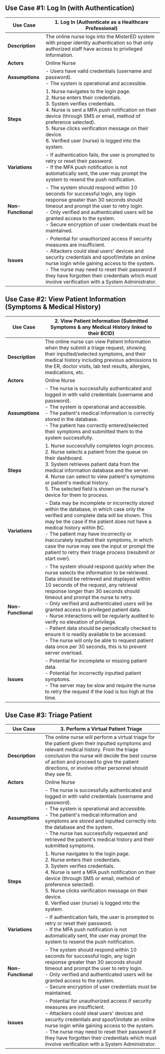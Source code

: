 ## Use Case #1: Log In (with Authentication)

| **Use Case**    | 1. Log In (Authenticate as a Healthcare Professional) |
| --- | --- |
| **Description** | The online nurse logs into the MisterED system with proper identity authentication so that only authorized staff have access to privileged information. |
| **Actors**      | Online Nurse |
| **Assumptions** | - Users have valid credentials (username and password).<br> - The system is operational and accessible. |
| **Steps**       | 1. Nurse navigates to the login page.<br>2. Nurse enters their credentials.<br>3. System verifies credentials.<br>4. Nurse is sent a MFA push notification on their device (through SMS or email, method of preference selected).<br>5. Nurse clicks verification message on their device.<br>6. Verified user (nurse) is logged into the system. |
| **Variations**  | - If authentication fails, the user is prompted to retry or reset their password.<br> - If the MFA push notification is not automatically sent, the user may prompt the system to resend the push notification. |
| **Non-Functional** | - The system should respond within 10 seconds for successful login, any login response greater than 30 seconds should timeout and prompt the user to retry login.<br> - Only verified and authenticated users will be granted access to the system.<br> - Secure encryption of user credentials must be maintained. |
| **Issues**      | - Potential for unauthorized access if security measures are insufficient.<br> - Attackers could steal users' devices and security credentials and spoof/imitate an online nurse login while gaining access to the system.<br> - The nurse may need to reset their password if they have forgotten their credentials which must involve verification with a System Administrator. |

## Use Case #2: View Patient Information (Symptoms & Medical History)

| **Use Case**    | 2. View Patient Information (Submitted Symptoms & any Medical History linked to their BCID) |
| --- | --- |
| **Description** | The online nurse can view Patient Information when they submit a triage request, showing their inputted/selected symptoms, and their medical history including previous admissions to the ER, doctor visits, lab test results, allergies, medications, etc. |
| **Actors**      | Online Nurse |
| **Assumptions** | - The nurse is successfully authenticated and logged in with valid credentials (username and password).<br> - The system is operational and accessible.<br> - The patient's medical information is correctly stored in the database.<br> - The patient has correctly entered/selected their symptoms and submitted them to the system successfully. |
| **Steps**       | 1. Nurse successfully completes login process.<br>2. Nurse selects a patient from the queue on their dashboard.<br>3. System retrieves patient data from the medical information database and the server.<br>4. Nurse can select to view patient's symptoms or patient's medical history.<br>5. The selected field is shown on the nurse's device for them to process. |
| **Variations**  | - Data may be incomplete or incorrectly stored within the database, in which case only the verified and complete data will be shown. This may be the case if the patient does not have a medical history within BC.<br> - The patient may have incorrectly or inaccurately inputted their symptoms, in which case the nurse may see the input or prompt the patient to retry their triage process (resubmit or start over). |
| **Non-Functional** | - The system should respond quickly when the nurse selects the information to be retrieved. Data should be retrieved and displayed within 10 seconds of the request, any retrieval response longer than 30 seconds should timeout and prompt the nurse to retry.<br> - Only verified and authenticated users will be granted access to privileged patient data.<br> - Nurse interactions will be regularly audited to verify no elevation of privilege.<br> - Patient data should be periodically checked to ensure it is readily available to be accessed.<br> - The nurse will only be able to request patient data once per 30 seconds, this is to prevent server overload. |
| **Issues**      | - Potential for incomplete or missing patient data.<br> - Potential for incorrectly inputted patient symptoms.<br> - The server may be slow and require the nurse to retry the request if the load is too high at the time. |

## Use Case #3: Triage Patient

| **Use Case**    | 3. Perform a Virtual Patient Triage |
| --- | --- |
| **Description** | The online nurse will perform a virtual triage for the patient given their inputted symptoms and relevant medical history. From the triage conclusion the nurse will decide the best course of action and proceed to give the patient directions, or involve other personnel should they see fit. |
| **Actors**      | Online Nurse |
| **Assumptions** | - The nurse is successfully authenticated and logged in with valid credentials (username and password).<br> - The system is operational and accessible.<br> - The patient's medical information and symptoms are stored and inputted correctly into the database and the system.<br> - The nurse has successfully requested and retrieved the patient's medical history and their submitted symptoms. |
| **Steps**       | 1. Nurse navigates to the login page.<br>2. Nurse enters their credentials.<br>3. System verifies credentials.<br>4. Nurse is sent a MFA push notification on their device (through SMS or email, method of preference selected).<br>5. Nurse clicks verification message on their device.<br>6. Verified user (nurse) is logged into the system. |
| **Variations**  | - If authentication fails, the user is prompted to retry or reset their password.<br> - If the MFA push notification is not automatically sent, the user may prompt the system to resend the push notification. |
| **Non-Functional** | - The system should respond within 10 seconds for successful login, any login response greater than 30 seconds should timeout and prompt the user to retry login.<br> - Only verified and authenticated users will be granted access to the system.<br> - Secure encryption of user credentials must be maintained. |
| **Issues**      | - Potential for unauthorized access if security measures are insufficient.<br> - Attackers could steal users' devices and security credentials and spoof/imitate an online nurse login while gaining access to the system.<br> - The nurse may need to reset their password if they have forgotten their credentials which must involve verification with a System Administrator. |